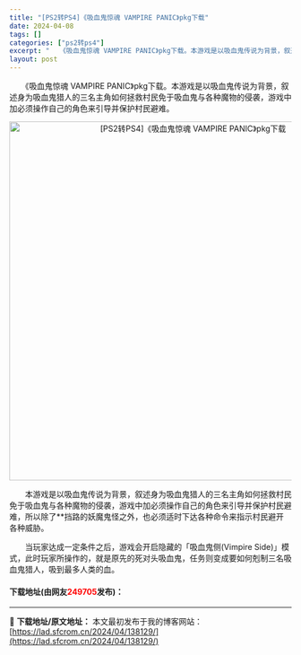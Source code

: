 ```yaml
---
title: "[PS2转PS4]《吸血鬼惊魂 VAMPIRE PANIC》pkg下载"
date: 2024-04-08
tags: []
categories: ["ps2转ps4"]
excerpt: "　　《吸血鬼惊魂 VAMPIRE PANIC》pkg下载。本游戏是以吸血鬼传说为背景，叙述身为吸血鬼猎人的三名主角如何拯救村民免于吸血鬼与各种魔物的侵袭，游戏中加必须操作自己的角色来引导并保护村民避难。 　　本游戏是以吸血鬼传说为背景，叙述身为吸血鬼猎人的三名主角如何拯救村民免于吸血鬼与各种魔物的侵&hellip;"
layout: post
---
```


 <p>　　《吸血鬼惊魂 VAMPIRE PANIC》pkg下载。本游戏是以吸血鬼传说为背景，叙述身为吸血鬼猎人的三名主角如何拯救村民免于吸血鬼与各种魔物的侵袭，游戏中加必须操作自己的角色来引导并保护村民避难。</p> <p align="center"><img align="" border="0" src="https://lad.sfcrom.cn/wp-content/uploads/2024/04/20240408_6613f8e9deb54.webp" width="640" alt="[PS2转PS4]《吸血鬼惊魂 VAMPIRE PANIC》pkg下载" /></p> <p>　　本游戏是以吸血鬼传说为背景，叙述身为吸血鬼猎人的三名主角如何拯救村民免于吸血鬼与各种魔物的侵袭，游戏中加必须操作自己的角色来引导并保护村民避难，所以除了**挡路的妖魔鬼怪之外，也必须适时下达各种命令来指示村民避开各种威胁。</p> <p>　　当玩家达成一定条件之后，游戏会开启隐藏的「吸血鬼侧(Vimpire Side)」模式，此时玩家所操作的，就是原先的死对头吸血鬼，任务则变成要如何剋制三名吸血鬼猎人，吸到最多人类的血。</p> <p><h4>下载地址(由网友<font color="red">249705</font>发布)：</h4></p> 

---
📖 **下载地址/原文地址：** 本文最初发布于我的博客网站：[https://lad.sfcrom.cn/2024/04/138129/](https://lad.sfcrom.cn/2024/04/138129/)

